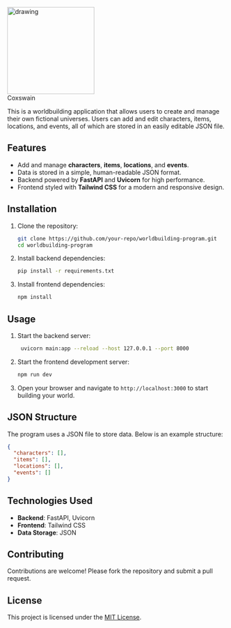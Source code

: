 <img src="https://github.com/user-attachments/assets/6a9e47c2-1b5c-422a-8230-0b45105a1fcf" alt="drawing" width="200"/><br>
Coxswain

This is a worldbuilding application that allows users to create and manage their own fictional universes. Users can add and edit characters, items, locations, and events, all of which are stored in an easily editable JSON file.

## Features

- Add and manage **characters**, **items**, **locations**, and **events**.
- Data is stored in a simple, human-readable JSON format.
- Backend powered by **FastAPI** and **Uvicorn** for high performance.
- Frontend styled with **Tailwind CSS** for a modern and responsive design.

## Installation

1. Clone the repository:
    ```bash
    git clone https://github.com/your-repo/worldbuilding-program.git
    cd worldbuilding-program
    ```

2. Install backend dependencies:
    ```bash
    pip install -r requirements.txt
    ```

3. Install frontend dependencies:
    ```bash
    npm install
    ```

## Usage

1. Start the backend server:
    ```bash
     uvicorn main:app --reload --host 127.0.0.1 --port 8000
    ```

2. Start the frontend development server:
    ```bash
    npm run dev
    ```

3. Open your browser and navigate to `http://localhost:3000` to start building your world.

## JSON Structure

The program uses a JSON file to store data. Below is an example structure:

```json
{
  "characters": [],
  "items": [],
  "locations": [],
  "events": []
}
```

## Technologies Used

- **Backend**: FastAPI, Uvicorn
- **Frontend**: Tailwind CSS
- **Data Storage**: JSON

## Contributing

Contributions are welcome! Please fork the repository and submit a pull request.

## License

This project is licensed under the [MIT License](LICENSE).
